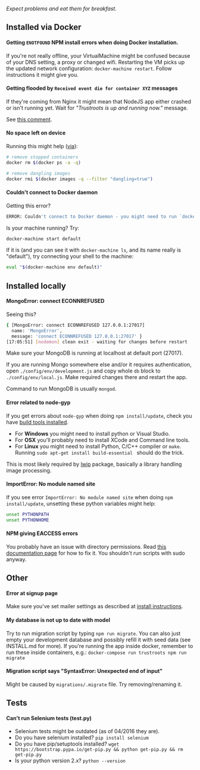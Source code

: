 _Expect problems and eat them for breakfast._

## Installed via Docker
#### Getting `ENOTFOUND` NPM install errors when doing Docker installation.
If you're not really offline, your VirtualMachine might be confused because of your DNS setting, a proxy or changed wifi. Restarting the VM picks up the updated network configuration: `docker-machine restart`. Follow instructions it might give you.

#### Getting flooded by `Received event die for container XYZ` messages
If they're coming from Nginx it might mean that NodeJS app either crashed or isn't running yet. Wait for _"Trustroots is up and running now."_ message.

See [this comment](https://github.com/jwilder/nginx-proxy/issues/122#issuecomment-185612265).

#### No space left on device
Running this might help ([via](https://github.com/docker/docker/issues/10613#issuecomment-188139492)):
```bash
# remove stopped containers
docker rm $(docker ps -a -q)

# remove dangling images
docker rmi $(docker images -q --filter "dangling=true")
```

#### Couldn't connect to Docker daemon
Getting this error?
```bash
ERROR: Couldn't connect to Docker daemon - you might need to run `docker-machine start default`.
```

Is your machine running? Try:
```bash
docker-machine start default
```

If it is (and you can see it with `docker-machine ls`, and its name really is "default"), try connecting your shell to the machine:

```bash
eval "$(docker-machine env default)"
```

## Installed locally

#### MongoError: connect ECONNREFUSED
Seeing this?
```bash
{ [MongoError: connect ECONNREFUSED 127.0.0.1:27017]
  name: 'MongoError',
  message: 'connect ECONNREFUSED 127.0.0.1:27017' }
[17:05:51] [nodemon] clean exit - waiting for changes before restart
```

Make sure your MongoDB is running at localhost at default port (27017).

If you are running Mongo somewhere else and/or it requires authentication, open `./config/env/development.js` and copy whole `db` block to `./config/env/local.js`. Make required changes there and restart the app.

Command to run MongoDB is usually `mongod`.

#### Error related to node-gyp
If you get errors about `node-gyp` when doing `npm install/update`, check you have [build tools installed](https://github.com/TooTallNate/node-gyp#installation).
* For **Windows** you might need to install python or Visual Studio.
* For **OSX** you'll probably need to install XCode and Command line tools.
* For **Linux** you might need to install Python, C/C++ compiler or `make`. Running `sudo apt-get install build-essential ` should do the trick.

This is most likely required by [lwip](https://github.com/EyalAr/lwip) package, basically a library handling image processing.

#### ImportError: No module named site
If you see error `ImportError: No module named site` when doing `npm install/update`, unsetting these python variables might help:
```bash
unset PYTHONPATH
unset PYTHONHOME
```

#### NPM giving EACCESS errors
You probably have an issue with directory permissions. Read [this documentation page](https://docs.npmjs.com/getting-started/fixing-npm-permissions) for how to fix it.
You shouldn't run scripts with sudo anyway.

## Other

#### Error at signup page
Make sure you've set mailer settings as described at [install instructions](https://github.com/Trustroots/trustroots/#installation).

#### My database is not up to date with model
Try to run migration script by typing `npm run migrate`. You can also just empty your development database and possibly refill it with seed data (see INSTALL.md for more).
If you're running the app inside docker, remember to run these inside containers, e.g.: `docker-compose run trustroots npm run migrate`

#### Migration script says "SyntaxError: Unexpected end of input"
Might be caused by `migrations/.migrate` file. Try removing/renaming it.

## Tests

#### Can't run Selenium tests (test.py)
* Selenium tests might be outdated (as of 04/2016 they are).
* Do you have selenium installed? `pip install selenium`
* Do you have pip/setuptools installed? `wget https://bootstrap.pypa.io/get-pip.py && python get-pip.py && rm get-pip.py`
* Is your python version 2.x? `python --version`
